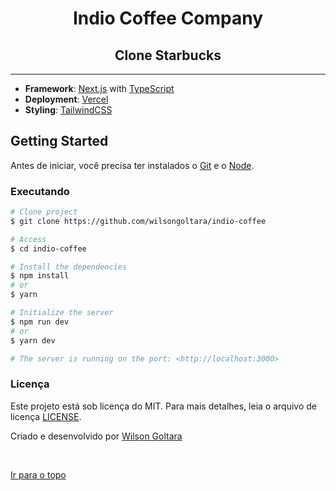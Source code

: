 <div align="center" id="top">
  <h1>Indio Coffee Company</h1>
  <h2>Clone Starbucks</h2>
</div>

<hr/>

- **Framework**: [Next.js](https://nextjs.org/) with [TypeScript](https://www.typescriptlang.org/)
- **Deployment**: [Vercel](https://vercel.com)
- **Styling**: [TailwindCSS](https://tailwindcss.com/)

## Getting Started

Antes de iniciar, você precisa ter instalados o [Git](https://git-scm.com) e o [Node](https://nodejs.org/en/).

### Executando

```bash
# Clone project
$ git clone https://github.com/wilsongoltara/indio-coffee

# Access
$ cd indio-coffee

# Install the dependencies
$ npm install
# or
$ yarn

# Initialize the server
$ npm run dev
# or
$ yarn dev

# The server is running on the port: <http://localhost:3000>
```

### Licença

Este projeto está sob licença do MIT. Para mais detalhes, leia o arquivo de licença [LICENSE](LICENSE.md).

Criado e desenvolvido por <a href="https://github.com/wilsongoltara" target="_blank">Wilson Goltara</a>

&#xa0;

<a href="#top">Ir para o topo</a>
